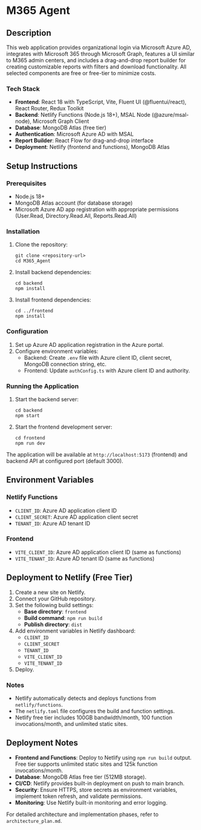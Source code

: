 # M365 Agent

## Description

This web application provides organizational login via Microsoft Azure AD, integrates with Microsoft 365 through Microsoft Graph, features a UI similar to M365 admin centers, and includes a drag-and-drop report builder for creating customizable reports with filters and download functionality. All selected components are free or free-tier to minimize costs.

### Tech Stack

- **Frontend**: React 18 with TypeScript, Vite, Fluent UI (@fluentui/react), React Router, Redux Toolkit
- **Backend**: Netlify Functions (Node.js 18+), MSAL Node (@azure/msal-node), Microsoft Graph Client
- **Database**: MongoDB Atlas (free tier)
- **Authentication**: Microsoft Azure AD with MSAL
- **Report Builder**: React Flow for drag-and-drop interface
- **Deployment**: Netlify (frontend and functions), MongoDB Atlas

## Setup Instructions

### Prerequisites

- Node.js 18+
- MongoDB Atlas account (for database storage)
- Microsoft Azure AD app registration with appropriate permissions (User.Read, Directory.Read.All, Reports.Read.All)

### Installation

1. Clone the repository:
   ```
   git clone <repository-url>
   cd M365_Agent
   ```

2. Install backend dependencies:
   ```
   cd backend
   npm install
   ```

3. Install frontend dependencies:
   ```
   cd ../frontend
   npm install
   ```

### Configuration

1. Set up Azure AD application registration in the Azure portal.
2. Configure environment variables:
   - Backend: Create `.env` file with Azure client ID, client secret, MongoDB connection string, etc.
   - Frontend: Update `authConfig.ts` with Azure client ID and authority.

### Running the Application

1. Start the backend server:
   ```
   cd backend
   npm start
   ```

2. Start the frontend development server:
   ```
   cd frontend
   npm run dev
   ```

The application will be available at `http://localhost:5173` (frontend) and backend API at configured port (default 3000).

## Environment Variables

### Netlify Functions
- `CLIENT_ID`: Azure AD application client ID
- `CLIENT_SECRET`: Azure AD application client secret
- `TENANT_ID`: Azure AD tenant ID

### Frontend
- `VITE_CLIENT_ID`: Azure AD application client ID (same as functions)
- `VITE_TENANT_ID`: Azure AD tenant ID (same as functions)

## Deployment to Netlify (Free Tier)

1. Create a new site on Netlify.
2. Connect your GitHub repository.
3. Set the following build settings:
   - **Base directory**: `frontend`
   - **Build command**: `npm run build`
   - **Publish directory**: `dist`
4. Add environment variables in Netlify dashboard:
   - `CLIENT_ID`
   - `CLIENT_SECRET`
   - `TENANT_ID`
   - `VITE_CLIENT_ID`
   - `VITE_TENANT_ID`
5. Deploy.

### Notes
- Netlify automatically detects and deploys functions from `netlify/functions`.
- The `netlify.toml` file configures the build and function settings.
- Netlify free tier includes 100GB bandwidth/month, 100 function invocations/month, and unlimited static sites.

## Deployment Notes

- **Frontend and Functions**: Deploy to Netlify using `npm run build` output. Free tier supports unlimited static sites and 125k function invocations/month.
- **Database**: MongoDB Atlas free tier (512MB storage).
- **CI/CD**: Netlify provides built-in deployment on push to main branch.
- **Security**: Ensure HTTPS, store secrets as environment variables, implement token refresh, and validate permissions.
- **Monitoring**: Use Netlify built-in monitoring and error logging.

For detailed architecture and implementation phases, refer to `architecture_plan.md`.